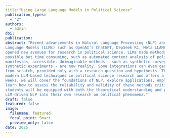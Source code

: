 ```yaml
---
title:"Using Large Language Models in Political Science"
publication_types:
  - "2"
authors:
  - admin
doi: 
publication:
abstract: "Recent advancements in Natural Language Processing (NLP) and the emergence of powerful Large
Language Models (LLMs) such as OpenAI’s ChatGPT, DepSeek R1, Meta LLAMA, Mistral have
opened new avenues for research in political science. LLMs made methods that were technically
possible but time consuming, such as automated content analysis of political speeches and party
manifestos, accessible. Unimaginable methods – such as synthetic surveys (silicone samples) and
synthetic experiments - are now reality. Some integrations can even generate an entire research paper
from scratch, provided only with a research question and hypothesis. This course focuses on applying
modern LLM-based techniques in political science research and offers a structured overview. In 4
weeks, we will cover the foundations of NLP, explore applications, employ LLM-based analysis, and
learn how to assess the reliability and validity of these methods critically. By the end of the course,
students will be equipped with both the theoretical understanding and practical tools to incorporate the
LLM-driven NLP into their own research on political phenomena."
draft: false
featured: false
image:
  filename: featured
  focal_point: Smart
  preview_only: false
date: 2025
---
```


